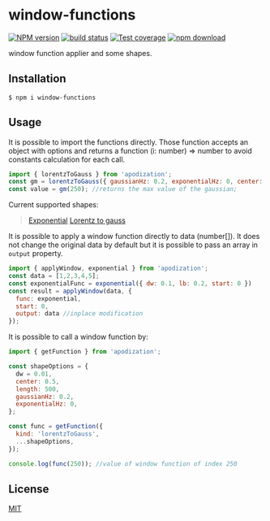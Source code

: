 # window-functions

[![NPM version][npm-image]][npm-url]
[![build status][ci-image]][ci-url]
[![Test coverage][codecov-image]][codecov-url]
[![npm download][download-image]][download-url]

window function applier and some shapes.

## Installation

`$ npm i window-functions`

## Usage

It is possible to import the functions directly. Those function accepts an object with options and returns a function (i: number) => number to avoid constants calculation for each call.
```js
import { lorentzToGauss } from 'apodization';
const gm = lorentzToGauss({ gaussianHz: 0.2, exponentialHz: 0, center: 0.5, length: 500, dw = 0.01 });
const value = gm(250); //returns the max value of the gaussian;
```

Current supported shapes:
> [Exponential](https://spin.niddk.nih.gov/NMRPipe/ref/nmrpipe/em.html)
>[Lorentz to gauss](https://spin.niddk.nih.gov/NMRPipe/ref/nmrpipe/gm.html)

It is possible to apply a window function directly to data (number[]). It does not change the original data by default but it is possible to pass an array in `output` property.
```js
import { applyWindow, exponential } from 'apodization';
const data = [1,2,3,4,5];
const exponentialFunc = exponential({ dw: 0.1, lb: 0.2, start: 0 })
const result = applyWindow(data, {
  func: exponential,
  start: 0,
  output: data //inplace modification
});
```

It is possible to call a window function by:
```js
import { getFunction } from 'apodization';

const shapeOptions = { 
  dw = 0.01,
  center: 0.5, 
  length: 500,
  gaussianHz: 0.2, 
  exponentialHz: 0, 
};

const func = getFunction({
  kind: 'lorentzToGauss',
  ...shapeOptions,
});

console.log(func(250)); //value of window function of index 250
```
## License

[MIT](./LICENSE)

[npm-image]: https://img.shields.io/npm/v/window-functions.svg
[npm-url]: https://www.npmjs.com/package/window-functions
[ci-image]: https://github.com/jobo322/window-functions/workflows/Node.js%20CI/badge.svg?branch=main
[ci-url]: https://github.com/jobo322/window-functions/actions?query=workflow%3A%22Node.js+CI%22
[codecov-image]: https://img.shields.io/codecov/c/github/jobo322/window-functions.svg
[codecov-url]: https://codecov.io/gh/jobo322/window-functions
[download-image]: https://img.shields.io/npm/dm/window-functions.svg
[download-url]: https://www.npmjs.com/package/window-functions
